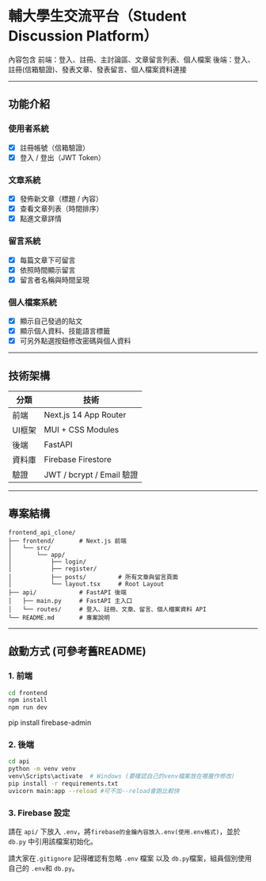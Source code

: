 # 輔大學生交流平台（Student Discussion Platform）

內容包含
前端：登入、註冊、主討論區、文章留言列表、個人檔案
後端：登入、註冊(信箱驗證)、發表文章、發表留言、個人檔案資料連接

---

## 功能介紹

### 使用者系統
- [x] 註冊帳號（信箱驗證）
- [x] 登入 / 登出（JWT Token）

### 文章系統
- [x] 發佈新文章（標題 / 內容）
- [x] 查看文章列表（時間排序）
- [x] 點進文章詳情

### 留言系統
- [x] 每篇文章下可留言
- [x] 依照時間顯示留言
- [x] 留言者名稱與時間呈現

### 個人檔案系統
- [x] 顯示自己發過的貼文
- [x] 顯示個人資料、技能語言標籤
- [x] 可另外點選按鈕修改密碼與個人資料

---

## 技術架構

| 分類   | 技術                      |
|--------|---------------------------|
| 前端   | Next.js 14 App Router     |
| UI框架 | MUI + CSS Modules         |
| 後端   | FastAPI                   |
| 資料庫 | Firebase Firestore        |
| 驗證   | JWT / bcrypt / Email 驗證 |

---

## 專案結構

```
frontend_api_clone/
├── frontend/       # Next.js 前端
│   └── src/
│       └── app/
│           ├── login/
│           ├── register/
│           ├── posts/         # 所有文章與留言頁面
│           └── layout.tsx     # Root Layout
├── api/            # FastAPI 後端
│   ├── main.py     # FastAPI 主入口
│   └── routes/     # 登入、註冊、文章、留言、個人檔案資料 API
└── README.md       # 專案說明
```

---

## 啟動方式 (可參考舊README)

### 1. 前端
```bash
cd frontend
npm install
npm run dev
```
pip install firebase-admin
### 2. 後端
```bash
cd api
python -m venv venv
venv\Scripts\activate  # Windows (要確認自己的venv檔案放在哪層作修改)
pip install -r requirements.txt
uvicorn main:app --reload #可不加--reload會跑比較快
```

### 3. Firebase 設定
請在 `api/` 下放入 `.env`，將`firebase的金鑰內容放入.env(使用.env格式)`，並於 `db.py` 中引用該檔案初始化。

請大家在`.gitignore` 記得確認有忽略 `.env` 檔案 以及 `db.py`檔案，組員個別使用自己的 `.env`和 `db.py`。


